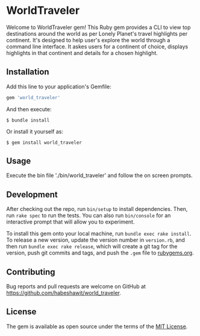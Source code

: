 # WorldTraveler

Welcome to WorldTraveler gem! This Ruby gem provides a CLI to view top destinations around the world as per Lonely Planet's travel highlights per continent. It's designed to help user's explore the world through a command line interface. It askes users for a continent of choice, displays highlights in that continent and details for a chosen highlight. 

## Installation

Add this line to your application's Gemfile:

```ruby
gem 'world_traveler'
```

And then execute:

    $ bundle install

Or install it yourself as:

    $ gem install world_traveler

## Usage

Execute the bin file './bin/world_traveler' and follow the on screen prompts. 

## Development

After checking out the repo, run `bin/setup` to install dependencies. Then, run `rake spec` to run the tests. You can also run `bin/console` for an interactive prompt that will allow you to experiment.

To install this gem onto your local machine, run `bundle exec rake install`. To release a new version, update the version number in `version.rb`, and then run `bundle exec rake release`, which will create a git tag for the version, push git commits and tags, and push the `.gem` file to [rubygems.org](https://rubygems.org).

## Contributing

Bug reports and pull requests are welcome on GitHub at https://github.com/habeshawit/world_traveler.


## License

The gem is available as open source under the terms of the [MIT License](https://opensource.org/licenses/MIT).
